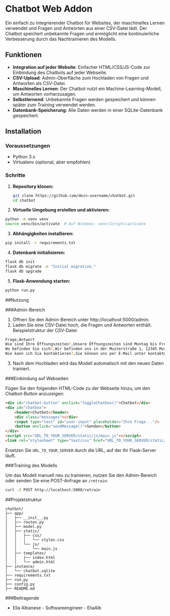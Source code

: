 # Chatbot Web Addon

Ein einfach zu integrierender Chatbot für Websites, der maschinelles Lernen verwendet und Fragen und Antworten aus einer CSV-Datei lädt. Der Chatbot speichert unbekannte Fragen und ermöglicht eine kontinuierliche Verbesserung durch das Nachtrainieren des Modells.

## Funktionen

- **Integration auf jeder Website**: Einfacher HTML/CSS/JS-Code zur Einbindung des Chatbots auf jeder Webseite.
- **CSV-Upload**: Admin-Oberfläche zum Hochladen von Fragen und Antworten als CSV-Datei.
- **Maschinelles Lernen**: Der Chatbot nutzt ein Machine-Learning-Modell, um Antworten vorherzusagen.
- **Selbstlernend**: Unbekannte Fragen werden gespeichert und können später zum Training verwendet werden.
- **Datenbank-Speicherung**: Alle Daten werden in einer SQLite-Datenbank gespeichert.

## Installation

### Voraussetzungen

- Python 3.x
- Virtualenv (optional, aber empfohlen)

### Schritte

1. **Repository klonen:**

   ```sh
   git clone https://github.com/dein-username/chatbot.git
   cd chatbot

2. **Virtuelle Umgebung erstellen und aktivieren:**

  ```sh
  python -m venv venv
  source venv/bin/activate  # Auf Windows: venv\Scripts\activate
  ```

3. **Abhängigkeiten installieren:**

  ```sh
  pip install -r requirements.txt
  ```

4. **Datenbank initialisieren:**

  ```sh
  flask db init
  flask db migrate -m "Initial migration."
  flask db upgrade
  ```

5. **Flask-Anwendung starten:**

  ```sh
  python run.py
  ```

##Nutzung

###Admin-Bereich

1. Öffnen Sie den Admin-Bereich unter http://localhost:5000/admin.
2. Laden Sie eine CSV-Datei hoch, die Fragen und Antworten enthält. Beispielstruktur der CSV-Datei:

  ```sh
  Frage,Antwort
  Wie sind Ihre Öffnungszeiten?,Unsere Öffnungszeiten sind Montag bis Freitag von 9 bis 18 Uhr.
  Wo befinden Sie sich?,Wir befinden uns in der Musterstraße 1, 12345 Musterstadt.
  Wie kann ich Sie kontaktieren?,Sie können uns per E-Mail unter kontakt@musterfirma.de oder telefonisch unter 01234 567890 erreichen.
  ```
3. Nach dem Hochladen wird das Modell automatisch mit den neuen Daten trainiert.

###Einbindung auf Webseiten

Fügen Sie den folgenden HTML-Code zu der Webseite hinzu, um den Chatbot-Button anzuzeigen:

```html
<div id="chatbot-button" onclick="toggleChatbox()">Chatbot</div>
<div id="chatbox">
    <header>Chatbot</header>
    <div class="messages"></div>
    <input type="text" id="user-input" placeholder="Ihre Frage..."/>
    <button onclick="sendMessage()">Senden</button>
</div>
<script src="URL_TO_YOUR_SERVER/static/js/main.js"></script>
<link rel="stylesheet" type="text/css" href="URL_TO_YOUR_SERVER/static/css/styles.css">
```

Ersetzen Sie `URL_TO_YOUR_SERVER` durch die URL, auf der Ihr Flask-Server läuft.
   
###Training des Modells

Um das Modell manuell neu zu trainieren, nutzen Sie den Admin-Bereich oder senden Sie eine POST-Anfrage an `/retrain`:

```sh
curl -X POST http://localhost:5000/retrain
```

##Projektstruktur

```arduino
chatbot/
├── app/
│   ├── __init__.py
│   ├── routes.py
│   ├── model.py
│   ├── static/
│   │   ├── css/
│   │   │   └── styles.css
│   │   └── js/
│   │       └── main.js
│   ├── templates/
│   │   ├── index.html
│   │   └── admin.html
├── instance/
│   └── chatbot.sqlite
├── requirements.txt
├── run.py
├── config.py
├── README.md
```

###Beitragende

- Elia Albanese - Softwareengineer - EliaAlb

